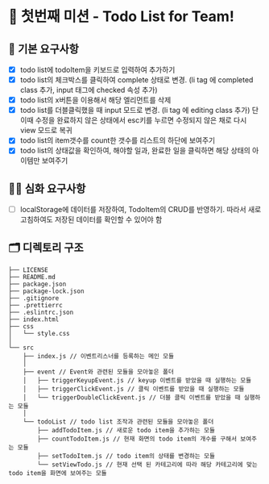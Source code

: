 # 🏴 첫번째 미션 - Todo List for Team!

## 🚀 기본 요구사항

- [X] todo list에 todoItem을 키보드로 입력하여 추가하기
- [X] todo list의 체크박스를 클릭하여 complete 상태로 변경. (li tag 에 completed class 추가, input 태그에 checked 속성 추가)
- [X] todo list의 x버튼을 이용해서 해당 엘리먼트를 삭제
- [X] todo list를 더블클릭했을 때 input 모드로 변경. (li tag 에 editing class 추가) 단 이때 수정을 완료하지 않은 상태에서 esc키를 누르면 수정되지 않은 채로 다시 view 모드로 복귀
- [X] todo list의 item갯수를 count한 갯수를 리스트의 하단에 보여주기
- [X] todo list의 상태값을 확인하여, 해야할 일과, 완료한 일을 클릭하면 해당 상태의 아이템만 보여주기

## 🚀🚀 심화 요구사항

- [ ] localStorage에 데이터를 저장하여, TodoItem의 CRUD를 반영하기. 따라서 새로고침하여도 저장된 데이터를 확인할 수 있어야 함

## 🗂 디렉토리 구조
```plaintext
├── LICENSE
├── README.md
├── package.json
├── package-lock.json
├── .gitignore
├── .prettierrc
├── .eslintrc.json
├── index.html
├── css
│   └── style.css
│
└── src
    ├── index.js // 이벤트리스너를 등록하는 메인 모듈
    │
    ├── event // Event와 관련된 모듈을 모아놓은 폴더
    │   ├── triggerKeyupEvent.js // keyup 이벤트를 받았을 때 실행하는 모듈
    │   ├── triggerClickEvent.js // 클릭 이벤트를 받았을 때 실행하는 모듈
    │   └── triggerDoubleClickEvent.js // 더블 클릭 이벤트를 받았을 때 실행하는 모듈  
    │
    └── todoList // todo list 조작과 관련된 모듈을 모아놓은 폴더
        ├── addTodoItem.js // 새로운 todo item을 추가하는 모듈
        ├── countTodoItem.js // 현재 화면의 todo item의 개수를 구해서 보여주는 모듈
        ├── setTodoItem.js // todo item의 상태를 변경하는 모듈
        └── setViewTodo.js // 현재 선택 된 카테고리에 따라 해당 카테고리에 맞는 todo item을 화면에 보여주는 모듈
```
